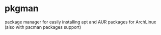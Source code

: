 # pkgman
package manager for easily installing apt and AUR packages for ArchLinux (also with pacman packages support)
